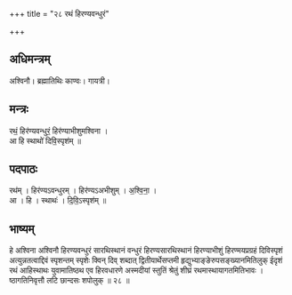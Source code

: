 +++
title = "२८ रथं हिरण्यवन्धुरं"

+++
## अधिमन्त्रम्
अश्विनौ। ब्रह्मातिथिः काण्वः। गायत्री।

## मन्त्रः
रथं॒ हिर॑ण्यवन्धुरं॒ हिर॑ण्याभीशुमश्विना ।  
आ हि स्थाथो॑ दिवि॒स्पृश॑म् ॥

## पदपाठः
रथ॑म् । हिर॑ण्यऽवन्धुरम् । हिर॑ण्यऽअभीशुम् । अ॒श्वि॒ना॒ ।  
आ । हि । स्थाथः॑ । दि॒वि॒ऽस्पृश॑म् ॥

## भाष्यम्
हे अश्विना अश्विनौ हिरण्यवन्धुरं सारथिस्थानं वन्धुरं हिरण्यसारथिस्थानं हिरण्याभीशुं हिरण्मयप्रग्रहं दिविस्पृशं अत्युन्नतत्वाद्दिवं स्पृशन्तम् स्पृशेः क्विन् दिव् शब्दात् द्वितीयार्थेसप्तमी हृद्युभ्याङ्ङेरुपसङ्ख्यानमितिलुक् ईदृशं रथं आहिस्थाथः युवामातिष्ठथ एव हिरवधारणे अस्मदीयां स्तुतिं श्रेतुं शीघ्रं रथमास्थायागतमितिभावः । ष्ठागतिनिवृत्तौ लटि छान्दसः शपोलुक् ॥ २८ ॥